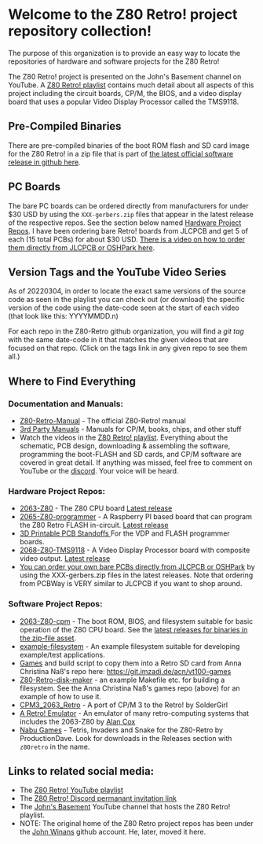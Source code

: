 # Welcome to the Z80 Retro! project repository collection!

The purpose of this organization is to provide an easy way to locate the repositories of hardware and software projects for the Z80 Retro!

The Z80 Retro! project is presented on the John's Basement channel on YouTube.  A [Z80 Retro! playlist](https://www.youtube.com/playlist?list=PL3by7evD3F51Cf9QnsAEdgSQ4cz7HQZX5) contains much detail about all aspects of this project including the circuit boards, CP/M, the BIOS, and a video display board that uses a popular Video Display Processor called the TMS9118.

## Pre-Compiled Binaries 

There are pre-compiled binaries of the boot ROM flash and SD card image for the Z80 Retro! in a zip file that is part of [the latest official software release in github here](https://github.com/Z80-Retro/2063-Z80-cpm/releases/latest).

## PC Boards

The bare PC boards can be ordered directly from manufacturers for under $30 USD by using the `XXX-gerbers.zip` files that appear in the latest release of the respective repos.  See the section below named [Hardware Project Repos](https://github.com/Z80-Retro#hardware-project-repos).  I have been ordering bare Retro! boards from JLCPCB and get 5 of each (15 total PCBs) for about $30 USD.  [There is a video on how to order them directly from JLCPCB or OSHPark here](https://youtu.be/AUg_sbPnzn0).

## Version Tags and the YouTube Video Series

As of 20220304, in order to locate the exact same versions of the source code as seen in the playlist you can check out (or download) the specific version of the code using the date-code seen at the start of each video (that look like this: YYYYMMDD.n) 

For each repo in the Z80-Retro github organization, you will find a *git tag* with the same date-code in it that matches the given videos that are focused on that repo.  (Click on the tags link in any given repo to see them all.)

## Where to Find Everything


### Documentation and Manuals:
- [Z80-Retro-Manual](https://github.com/Z80-Retro/Z80-Retro-Manual) - The official Z80-Retro! manual
- [3rd Party Manuals](https://github.com/Z80-Retro/manuals) - Manuals for CP/M, books, chips, and other stuff
- Watch the videos in the [Z80 Retro! playlist](https://www.youtube.com/playlist?list=PL3by7evD3F51Cf9QnsAEdgSQ4cz7HQZX5). Everything about the schematic, PCB design, downloading & assembling the software, programming the boot-FLASH and SD cards, and CP/M software are covered in great detail.  If anything was missed, feel free to comment on YouTube or the [discord](https://discord.gg/jf73DRZvh5).  Your voice will be heard.


### Hardware Project Repos:
- [2063-Z80](https://github.com/Z80-Retro/2063-Z80) - The Z80 CPU board [Latest release](https://github.com/Z80-Retro/2063-Z80/releases/latest)
- [2065-Z80-programmer](https://github.com/Z80-Retro/2065-Z80-programmer) - A Raspberry PI based board that can program the Z80 Retro FLASH in-circuit. [Latest release](https://github.com/Z80-Retro/2065-Z80-programmer/releases/latest)
- [3D Printable PCB Standoffs ](https://github.com/Z80-Retro/pcb-standoffs) For the VDP and FLASH programmer boards.
- [2068-Z80-TMS9118](https://github.com/Z80-Retro/2068-Z80-TMS9118) - A Video Display Processor board with composite video output. [Latest release](https://github.com/Z80-Retro/2068-Z80-TMS9118/releases/latest)
- [You can order your own bare PCBs directly from JLCPCB or OSHPark](https://youtu.be/AUg_sbPnzn0) by using the XXX-gerbers.zip files in the latest releases. Note that ordering from PCBWay is VERY similar to JLCPCB if you want to shop around.

### Software Project Repos:
- [2063-Z80-cpm](https://github.com/Z80-Retro/2063-Z80-cpm) - The boot ROM, BIOS, and filesystem suitable for basic operation of the Z80 CPU board. See the [latest releases for binaries in the zip-file asset](https://github.com/Z80-Retro/2063-Z80-cpm/releases/latest).
- [example-filesystem](https://github.com/Z80-Retro/example-filesystem) - An example filesystem suitable for developing example/test applications.
- [Games](https://github.com/Z80-Retro/acn-vt100-games) and build script to copy them into a Retro SD card from Anna Christina Naß's repo here: https://git.imzadi.de/acn/vt100-games
- [Z80-Retro-disk-maker](https://github.com/Z80-Retro/Z80-Retro-disk-maker) - an example Makefile etc. for building a filesystem.  See the Anna Christina Naß's games repo (above) for an example of how to use it.
- [CPM3_2063_Retro](https://gitlab.com/SolderGirl/CPM3_2063_Retro) - A port of CP/M 3 to the Retro! by SolderGirl
- [A Retro! Emulator](https://github.com/EtchedPixels/EmulatorKit) - An emulator of many retro-computing systems that includes the 2063-Z80 by [Alan Cox](https://en.wikipedia.org/wiki/Alan_Cox_(computer_programmer))
- [Nabu Games](https://github.com/linuxplayground/nabu-games/releases) - Tetris, Invaders and Snake for the Z80-Retro by ProductionDave.  Look for downloads in the Releases section with `z80retro` in the name.

## Links to related social media:
- The [Z80 Retro! YouTube playlist](https://www.youtube.com/playlist?list=PL3by7evD3F51Cf9QnsAEdgSQ4cz7HQZX5)
- The [Z80 Retro! Discord permanant invitation link](https://discord.gg/jf73DRZvh5)
- The [John's Basement](http://youtube.com/@JohnsBasement) YouTube channel that hosts the Z80 Retro! playlist.
- NOTE: The original home of the Z80 Retro project repos has been under the [John Winans](https://github.com/johnwinans) github account.  He, later, moved it here.
